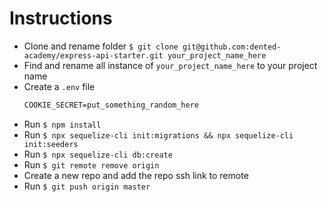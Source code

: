 # Instructions
- Clone and rename folder `$ git clone git@github.com:dented-academy/express-api-starter.git your_project_name_here`
- Find and rename all instance of `your_project_name_here` to your project name
- Create a `.env` file
  ```txt
  COOKIE_SECRET=put_something_random_here
  ```
- Run `$ npm install`
- Run `$ npx sequelize-cli init:migrations && npx sequelize-cli init:seeders`
- Run `$ npx sequelize-cli db:create`
- Run `$ git remote remove origin`
- Create a new repo and add the repo ssh link to remote
- Run `$ git push origin master`
